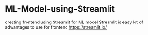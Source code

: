 # ML-Model-using-Streamlit
creating frontend using Streamlit for ML model
Streamlit is easy lot of adwantages to use for frontend https://streamlit.io/
